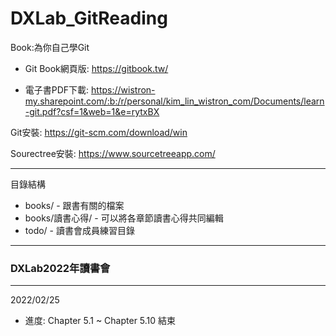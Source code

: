 # DXLab_GitReading
Book:為你自己學Git
* Git Book網頁版: https://gitbook.tw/

* 電子書PDF下載: https://wistron-my.sharepoint.com/:b:/r/personal/kim_lin_wistron_com/Documents/learn-git.pdf?csf=1&web=1&e=rytxBX

Git安裝:
https://git-scm.com/download/win  

Sourectree安裝:
https://www.sourcetreeapp.com/
  
-------------------------------------------------
目錄結構

* books/ - 跟書有關的檔案
* books/讀書心得/ - 可以將各章節讀書心得共同編輯
* todo/ - 讀書會成員練習目錄

-------------------------------------------------
### DXLab2022年讀書會

-------------------------------------------------
2022/02/25
* 進度: Chapter 5.1 ~ Chapter 5.10 結束
